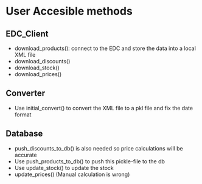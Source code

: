 # User Accesible methods

## EDC_Client

- download_products(): connect to the EDC and store the data into a local XML file
- download_discounts()
- download_stock()
- download_prices()


## Converter
- Use initial_convert() to convert the XML file to a pkl file and fix the date format


## Database
- push_discounts_to_db() is also needed so price calculations will be accurate
- Use push_products_to_db() to push this pickle-file to the db
- Use update_stock() to update the stock
- update_prices() (Manual calculation is wrong)
